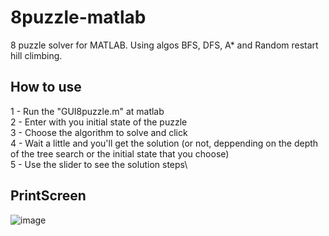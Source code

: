 # 8puzzle-matlab
8 puzzle solver for MATLAB. Using algos BFS, DFS, A* and Random restart hill climbing.

## How to use
1 - Run the "GUI8puzzle.m" at matlab\
2 - Enter with you initial state of the puzzle\
3 - Choose the algorithm to solve and click\
4 - Wait a little and you'll get the solution (or not, deppending on the depth of the tree search or the initial state that you choose)\
5 - Use the slider to see the solution steps\

## PrintScreen
![image](https://user-images.githubusercontent.com/32344294/57545392-8e07a180-7330-11e9-93f9-8ac36eaaef21.png)
